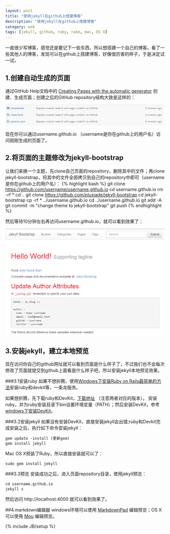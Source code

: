 ```yaml
---
layout: post
title: "使用jekyll在github上搭建博客"
description: "使用jekyll在github上搭建博客"
category: web
tags: [jekyll, github, ruby, rake, mac, OS X]
---
```

一直很少写博客，感觉还是要记下一些东西，所以想搭建一个自己的博客。看了一些其他人的博客，发现可以在github上搭建博客，好像很厉害的样子，于是决定试一试。

## 1.创建自动生成的页面
通过GitHub Help文档中的 [Creating Pages with the automatic generator](https://help.github.com/articles/creating-pages-with-the-automatic-generator/) 创建、生成页面；创建之后的GitHub repository结构大致是这样的：

<img src="/image/20150702121259.png"/>

现在你可以通过username.github.io （username是你在github上的用户名）访问刚刚生成的页面了。

## 2.将页面的主题修改为jekyll-bootstrap
让我们来换一个主题，先clone自己页面的repository，删除其中的文件；再clone jekyll-bootstrap，将其中的文件全部拷贝到自己的repository中即可（username是你在github上的用户名）：
{% highlight bash %}
git clone https://github.com/username/username.github.io
cd username.github.io
rm -rf *
cd ..
git clone https://github.com/plusjade/jekyll-bootstrap
cd jekyll-bootstrap
cp -rf * ../username.github.io
cd ../username.github.io
git add -A
git commit -m "change theme to jekyll-bootstrap"
git push
{% endhighlight %}

然后等待10分钟左右再访问username.github.io，就可以看到效果了：

<img src="/image/20150702125929.png"/>

## 3.安装jekyll，建立本地预览
现在访问你自己的github网址就可以看到页面是什么样子了，不过我们也不会每次修改了页面就提交到github上面看是什么样子吧，所以安装jekyll本地预览效果。

###3.1安装ruby
如果不想折腾，使用[Windows下安装Ruby on Rails最简单的方法](http://rubyer.me/blog/1509/)安装ruby和devkit等，一条龙服务。

如果想折腾，先下载ruby和DevKit，[下载地址](http://rubyinstaller.org/downloads/) （注意两者对应的版本）。
安装ruby，并为ruby安装目录下bin设置环境变量（PATH）；然后安装DevKit，参考[windows下安装DevKit](http://rubyer.me/blog/134/)。

###3.2安装jekyll
如果没有安装DevKit，直接安装jekyll会出错;ruby和Devkit完成安装之后，执行如下命令安装jekyll：

	gem update -install (更新gem)
	gem install jekyll 

Mac OS X预装了Ruby，所以直接安装就可以了：

	sudo gem install jekyll
	
###3.3预览
安装成功之后，进入页面repository目录，使用jekyll预览：
 
	cd username.github.io
	jekyll s

然后访问 http://localhost:4000 就可以看到效果了。

##4.markdown编辑器
windows环境可以使用 [MarkdownPad](http://markdownpad.com/) 编辑预览；OS X可以使用 [Mou](http://25.io/mou/) 编辑预览。


{% include JB/setup %}
